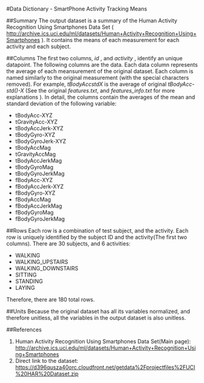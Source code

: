 #Data Dictionary - SmartPhone Activity Tracking Means

##Summary
The output dataset is a summary of the Human Activity Recognition Using Smartphones Data Set ( http://archive.ics.uci.edu/ml/datasets/Human+Activity+Recognition+Using+Smartphones ).
It contains the means of each measurement for each activity and each subject.

##Columns
The first two columns, *id* , and *activity* , identify an unique datapoint. The following columns are the data.  Each data column represents the average of each meansurement of the original dataset.  Each column is named similarly to the original measurement (with the special characters removed).  For example, *tBodyAccstdX* is the average of original *tBodyAcc-std()-X* (See the original *features.txt*, and *features_info.txt* for more explanations ).  In detail, the columns contain the averages of the mean and standard deviation of the following variable:  
* tBodyAcc-XYZ
* tGravityAcc-XYZ
* tBodyAccJerk-XYZ
* tBodyGyro-XYZ
* tBodyGyroJerk-XYZ
* tBodyAccMag
* tGravityAccMag
* tBodyAccJerkMag
* tBodyGyroMag
* tBodyGyroJerkMag
* fBodyAcc-XYZ
* fBodyAccJerk-XYZ
* fBodyGyro-XYZ
* fBodyAccMag
* fBodyAccJerkMag
* fBodyGyroMag
* fBodyGyroJerkMag

##Rows
Each row is a combination of test subject, and the activity.  Each row is uniquely identified by the subject ID and the activity(The first two columns). There are 30 subjects, and 6 activities:
* WALKING
* WALKING_UPSTAIRS
* WALKING_DOWNSTAIRS
* SITTING
* STANDING
* LAYING

Therefore, there are 180 total rows.

##Units
Because the original dataset has all its variables normalized, and therefore unitless, all the variables in the output dataset is also unitless.


##References
1. Human Activity Recognition Using Smartphones Data Set(Main page):  http://archive.ics.uci.edu/ml/datasets/Human+Activity+Recognition+Using+Smartphones
2. Direct link to the dataset:  https://d396qusza40orc.cloudfront.net/getdata%2Fprojectfiles%2FUCI%20HAR%20Dataset.zip  